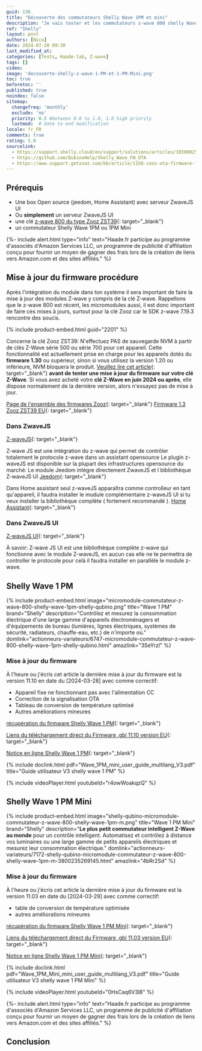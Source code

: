 ```yaml
---
guid: 136
title: "Découverte des commutateurs Shelly Wave 1PM et mini"
description: "Je vais tester et les commutateurs z-wave 800 shelly Wave 1PM et Wave 1PM mini et mettre en place des règles d'associations pour une communication en direct"
ref: "Shelly"
layout: post
authors: [Nico]
date: 2024-07-20 09:30
last_modified_at: 
categories: [Tests, Haade-lab, Z-wave]
tags: []
video: 
image: 'decouverte-shelly-z-wave-1-PM-et-1-PM-Mini.png'
toc: true
beforetoc: ''
published: true
noindex: false
sitemap:
  changefreq: 'monthly'
  exclude: 'no'
  priority: 0.5 #between 0.0 to 1.0, 1.0 high priority
  lastmod:  # date to end modification
locale: fr_FR
comments: true
rating: 5.0
sourcelink:
  - https://support.shelly.cloud/en/support/solutions/articles/103000258471-shelly-qubino-wave-firmware-updates
  - https://github.com/QubinoHelp/Shelly_Wave_FW_OTA
  - https://www.support.getzooz.com/kb/article/1158-zooz-ota-firmware-files/
---
```

## Prérequis

- Une box Open source (jeedom, Home Assistant) avec serveur ZwaveJS UI
- Ou **simplement** un serveur ZwaveJS UI
- une clé [z-wave 800 du type Zooz ZST39](https://www.domadoo.fr/fr/box-domotique/7041-zooz-controleur-usb-z-wave-800-853478006391.html?domid=39){: target="_blank"}
- un commutateur Shelly Wave 1PM ou 1PM Mini

{%- include alert.html type="info" text="Haade.fr participe au programme d'associés d'Amazon Services LLC, un programme de publicité d'affiliation conçu pour fournir un moyen de gagner des frais lors de la création de liens vers Amazon.com et des sites affiliés." %}

## Mise à jour du firmware procédure

Après l'intégration du module dans ton système il sera important de faire la mise à jour des modules Z-wave y compris de la clé Z-wave. Rappellons que le z-wave 800 est récent, les micromodules aussi, il est donc important de faire ces mises à jours, surtout pour la clé Zooz car le SDK z-wave 7.19.3 rencontre des soucis.

{% include product-embed.html guid="2201" %}

Concerne la clé Zooz ZST39: N'effectuez PAS de sauvegarde NVM à partir de clés Z-Wave série 500 ou série 700 pour cet appareil. Cette fonctionnalité est actuellement prise en charge pour les appareils dotés du **firmware 1.30** ou supérieur, sinon si vous utilisez la version 1.20 ou inférieure, NVM bloquera le produit. [Veuillez lire cet article](https://www.support.getzooz.com/kb/article/1276-how-to-perform-an-otw-firmware-update-on-your-zst39-800-long-range-z-wave-stick/){: target="_blank"} **avant de tenter une mise à jour du firmware sur votre clé Z-Wave**. Si vous avez acheté votre **clé Z-Wave en juin 2024 ou après**, elle dispose normalement de la dernière version, alors n'essayez pas de mise à jour.

[Page de l'ensemble des firmwares Zooz](https://www.support.getzooz.com/kb/article/1158-zooz-ota-firmware-files/){: target="_blank"}
[Firmware 1.3 Zooz ZST39 EU](https://www.getzooz.com/firmware/ZST39_SDK_7.21.3_EU_V01R30.zip){: target="_blank"}

### Dans ZwaveJS

[Z-waveJS](https://zwave-js.github.io/node-zwave-js/#/){: target="_blank"}

Z-wave JS est une intégration du z-wave qui permet de contrôler totalement le protocole z-wave dans un assistant opensource
Le plugin z-waveJS est disponible sur la plupart des infrastructures opensource du marché:
Le module Jeedom intègre directement ZwaveJS et l bibliothèque Z-waveJS UI
[Jeedom](https://market.jeedom.com/index.php?v=d&p=market&type=plugin&&name=z-wave){: target="_blank"}

Dans Home assistant seul z-waveJS apparaîtra comme controlleur en tant qu'appareil, il faudra installer le mudule complémentaire z-waveJS UI si tu veux installer la bibliothèque complète ( fortement recommandé ).
[Home Assistant](https://www.home-assistant.io/integrations/zwave_js/){: target="_blank"}

### Dans ZwaveJS UI

[Z-waveJS UI](https://zwave-js.github.io/zwave-js-ui/#/){: target="_blank"}

À savoir: Z-wave JS UI est une bibliothèque complète z-wave qui fonctionne avec le module Z-waveJS, en aucun cas elle ne te permettra de controller le protocole pour celà il faudra installer en parallèle le module z-wave.

## Shelly Wave 1 PM

{% include product-embed.html image="micromodule-commutateur-z-wave-800-shelly-wave-1pm-shelly-qubino.png" title="Wave 1 PM" brand="Shelly" description="Contrôlez et mesurez la consommation électrique d'une large gamme d'appareils électroménagers et d'équipements de bureau (lumières, lignes électriques, systèmes de sécurité, radiateurs, chauffe-eau, etc.) de n'importe où." domlink="actionneurs-variateurs/6747-micromodule-commutateur-z-wave-800-shelly-wave-1pm-shelly-qubino.html" amazlink="3SeYrzl" %}

### Mise à jour du firmware

À l'heure ou j'écris cet article la dernière mise à jour du firmware est la version 11.10 en date du [2024-03-28] avec comme correctif:

- Appareil fixe ne fonctionnant pas avec l'alimentation CC
- Correction de la signalisation OTA
- Tableau de conversion de température optimisé
- Autres améliorations mineures

[récupération du firmware Shelly Wave 1 PM](https://support.shelly.cloud/en/support/solutions/articles/103000258471-shelly-qubino-wave-firmware-updates#Shelly-Qubino-Wave-1PM){: target="_blank"}

[Liens du téléchargement direct du Firmware .gbl 11.10 version EU](https://github.com/QubinoHelp/Shelly_Wave_FW_OTA/raw/f7119fcb03bce348d3f47871485a1441439d536f/Wave_1PM/EU/Wave_1PM_800_EU_20240328_1238_QNSW-001P16EU_%5Bv11.10%5D_EB201890.gbl){: target="_blank"}

[Notice en ligne Shelly Wave 1 PM](https://kb.shelly.cloud/knowledge-base/wave-1pm){: target="_blank"}

{% include doclink.html pdf="Wave_1PM_mini_user_guide_multilang_V3.pdf" title="Guide utilisateur V3 shelly wave 1 PM" %}

{% include videoPlayer.html youtubeId="r4owWoakqzQ" %}

## Shelly Wave 1 PM Mini

{% include product-embed.html image="shelly-qubino-micromodule-commutateur-z-wave-800-shelly-wave-1pm-m.png" title="Wave 1 PM Mini" brand="Shelly" description="<b>Le plus petit commutateur intelligent Z-Wave au monde</b> pour un contrôle intelligent. Automatisez et contrôlez à distance vos luminaires ou une large gamme de petits appareils électriques et mesurez leur consommation électrique." domlink="actionneurs-variateurs/7172-shelly-qubino-micromodule-commutateur-z-wave-800-shelly-wave-1pm-m-3800235269145.html" amazlink="4bRr2Sd" %}

### Mise à jour du firmware

À l'heure ou j'écris cet article la dernière mise à jour du firmware est la version 11.03 en date du [2024-03-29] avec comme correctif:

- table de conversion de température optimisée
- autres améliorations mineures

[récupération du firmware Shelly Wave 1 PM Mini](https://support.shelly.cloud/en/support/solutions/articles/103000258471-shelly-qubino-wave-firmware-updates#Shelly-Qubino-Wave-1PM-Mini){: target="_blank"}

[Liens du téléchargement direct du Firmware .gbl 11.03 version EU](https://github.com/QubinoHelp/Shelly_Wave_FW_OTA/raw/8927d1afb0409a1b741e472c7b513befbb2203a9/Wave_1PM_Mini/EU/Wave_Mini_1PM_800_EU_20240403_1310_QMSW-0A1P8EU_%5Bv11.03%5D_9DD2F96C.gbl){: target="_blank"}

[Notice en ligne Shelly Wave 1 PM Mini](https://kb.shelly.cloud/knowledge-base/wave-1pm-mini){: target="_blank"}

{% include doclink.html pdf="Wave_1PM_Mini_mini_user_guide_multilang_V3.pdf" title="Guide utilisateur V3 shelly wave 1 PM Mini" %}

{% include videoPlayer.html youtubeId="0HsCaq6V3l8" %}

{%- include alert.html type="info" text="Haade.fr participe au programme d'associés d'Amazon Services LLC, un programme de publicité d'affiliation conçu pour fournir un moyen de gagner des frais lors de la création de liens vers Amazon.com et des sites affiliés." %}

## Conclusion
